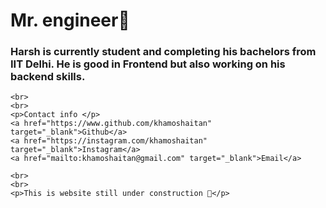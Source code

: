 <!DOCTYPE html>
<html lang="en">

<head>
  <meta charset="UTF-8" />
  <meta name="viewport" content="width=device-width, initial-scale=1.0" />
 
  <title>Mr. Engineer 🚀</title>
  <link rel="stylesheet" href="./styles.css" />
</head>

<body>
  <main>
    <h1>Mr. engineer👋</h1>
    <h3>Harsh is currently student and completing his bachelors from IIT Delhi. He is good in Frontend but also working on his backend skills.</h3>

    <br>
    <br>
    <p>Contact info </p>
    <a href="https://www.github.com/khamoshaitan" target="_blank">Github</a>
    <a href="https://instagram.com/khamoshaitan" target="_blank">Instagram</a>
    <a href="mailto:khamoshaitan@gmail.com" target="_blank">Email</a>
    
    <br>
    <br>
    <p>This is website still under construction 🚧</p>

    
</body>

</html>
